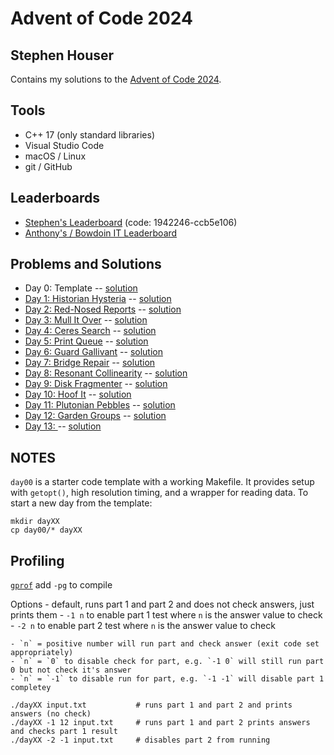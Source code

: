 # Advent of Code 2024
## Stephen Houser

Contains my solutions to the [Advent of Code 2024](https://adventofcode.com/2024).

## Tools

- C++ 17 (only standard libraries)
- Visual Studio Code
- macOS / Linux
- git / GitHub

## Leaderboards

- [Stephen's Leaderboard](https://adventofcode.com/2023/leaderboard/private/view/1942246) (code: 1942246-ccb5e106)
- [Anthony's / Bowdoin IT Leaderboard](https://adventofcode.com/2023/leaderboard/private/view/2619876)

## Problems and Solutions

- Day 0: Template -- [solution](./day00)
- [Day 1: Historian Hysteria](https://adventofcode.com/2024/day/1) -- [solution](./day01)
- [Day 2: Red-Nosed Reports](https://adventofcode.com/2024/day/2) -- [solution](./day02)
- [Day 3: Mull It Over](https://adventofcode.com/2024/day3) -- [solution](./day03)
- [Day 4: Ceres Search](https://adventofcode.com/2024/day4) -- [solution](./day04)
- [Day 5: Print Queue](https://adventofcode.com/2024/day5) -- [solution](./day05)
- [Day 6: Guard Gallivant](https://adventofcode.com/2024/day6) -- [solution](./day06)
- [Day 7: Bridge Repair](https://adventofcode.com/2024/day7) -- [solution](./day07)
- [Day 8: Resonant Collinearity](https://adventofcode.com/2024/day8) -- [solution](./day08)
- [Day 9: Disk Fragmenter](https://adventofcode.com/2024/day9) -- [solution](./day09)
- [Day 10: Hoof It](https://adventofcode.com/2024/day10) -- [solution](./day10)
- [Day 11: Plutonian Pebbles](https://adventofcode.com/2024/day11) -- [solution](./day11)
- [Day 12: Garden Groups](https://adventofcode.com/2024/day12) -- [solution](./day12)
- [Day 13: ](https://adventofcode.com/2024/day13) -- [solution](./day13)

## NOTES

`day00` is a starter code template with a working Makefile. It provides setup with `getopt()`,
high resolution timing, and a wrapper for reading data. To start a new day from the template:

```
mkdir dayXX
cp day00/* dayXX
``` 


## Profiling

[`gprof`](https://www.math.utah.edu/docs/info/gprof_toc.html)
add `-pg` to compile



Options
    - default, runs part 1 and part 2 and does not check answers, just prints them
    - `-1 n` to enable part 1 test where `n` is the answer value to check
    - `-2 n` to enable part 2 test where `n` is the answer value to check

    - `n` = positive number will run part and check answer (exit code set appropriately)
    - `n` = `0` to disable check for part, e.g. `-1 0` will still run part 0 but not check it's answer
    - `n` = `-1` to disable run for part, e.g. `-1 -1` will disable part 1 completey


```
./dayXX input.txt           # runs part 1 and part 2 and prints answers (no check)
./dayXX -1 12 input.txt     # runs part 1 and part 2 prints answers and checks part 1 result
./dayXX -2 -1 input.txt     # disables part 2 from running
```
